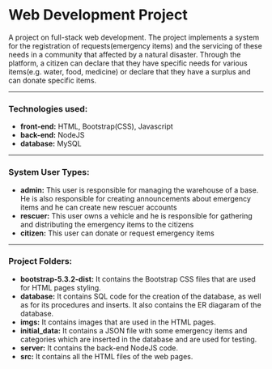 # Web Development Project
A project on full-stack web development. The project implements a system for the registration of requests(emergency items) and the servicing of these needs in a community that affected by a natural disaster. Through the platform, a citizen can declare that they have specific needs for various items(e.g. water, food, medicine) or declare that they have a surplus and can donate specific items.
___
### Technologies used:
- **front-end:** HTML, Bootstrap(CSS), Javascript
- **back-end:** NodeJS
- **database:** MySQL
___
### System User Types:
- **admin:** This user is responsible for managing the warehouse of a base. He is also responsible for creating announcements about emergency items and he can create new rescuer accounts
- **rescuer:** This user owns a vehicle and he is responsible for gathering and distributing the emergency items to the citizens
- **citizen:** This user can donate or request emergency items
___
### Project Folders:
- **bootstrap-5.3.2-dist:** It contains the Bootstrap CSS files that are used for HTML pages styling.
- **database:** It contains SQL code for the creation of the database, as well as for its procedures and inserts. It also contains the ER diagaram of the database.
- **imgs:** It contains images that are used in the HTML pages.
- **initial_data:** It contains a JSON file with some emergency items and categories which are inserted in the database and are used for testing.
- **server:** It contains the back-end NodeJS code.
- **src:** It contains all the HTML files of the web pages.
